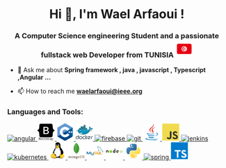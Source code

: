 <h1 align="center">Hi 👋, I'm Wael Arfaoui !</h1>
<h3 align="center">A Computer Science engineering Student and a passionate fullstack web Developer from TUNISIA <svg xmlns="http://www.w3.org/2000/svg" xmlns:xlink="http://www.w3.org/1999/xlink" width="40" zoomAndPan="magnify" viewBox="0 0 30 30.000001" height="40" preserveAspectRatio="xMidYMid meet" version="1.0"><defs><clipPath id="id1"><path d="M 2.363281 6.132812 L 27.765625 6.132812 L 27.765625 24.277344 L 2.363281 24.277344 Z M 2.363281 6.132812 " clip-rule="nonzero"/></clipPath></defs><g clip-path="url(#id1)"><path fill="rgb(90.589905%, 0%, 7.449341%)" d="M 24.9375 6.132812 L 5.191406 6.132812 C 3.632812 6.132812 2.371094 7.382812 2.371094 8.925781 L 2.371094 21.488281 C 2.371094 23.027344 3.632812 24.277344 5.191406 24.277344 L 24.9375 24.277344 C 26.496094 24.277344 27.757812 23.027344 27.757812 21.488281 L 27.757812 8.925781 C 27.757812 7.382812 26.496094 6.132812 24.9375 6.132812 Z M 24.9375 6.132812 " fill-opacity="1" fill-rule="nonzero"/></g><path fill="rgb(100%, 100%, 100%)" d="M 19.648438 15.207031 C 19.648438 15.503906 19.621094 15.800781 19.5625 16.089844 C 19.503906 16.382812 19.414062 16.667969 19.300781 16.941406 C 19.183594 17.21875 19.042969 17.480469 18.875 17.726562 C 18.710938 17.972656 18.519531 18.203125 18.308594 18.414062 C 18.09375 18.625 17.863281 18.8125 17.613281 18.976562 C 17.363281 19.144531 17.097656 19.285156 16.820312 19.398438 C 16.542969 19.511719 16.253906 19.597656 15.960938 19.65625 C 15.664062 19.714844 15.367188 19.742188 15.066406 19.742188 C 14.765625 19.742188 14.464844 19.714844 14.171875 19.65625 C 13.875 19.597656 13.589844 19.511719 13.3125 19.398438 C 13.03125 19.285156 12.769531 19.144531 12.519531 18.976562 C 12.269531 18.8125 12.035156 18.625 11.824219 18.414062 C 11.609375 18.203125 11.421875 17.972656 11.253906 17.726562 C 11.085938 17.480469 10.945312 17.21875 10.832031 16.941406 C 10.714844 16.667969 10.628906 16.382812 10.570312 16.089844 C 10.511719 15.800781 10.480469 15.503906 10.480469 15.207031 C 10.480469 14.910156 10.511719 14.613281 10.570312 14.320312 C 10.628906 14.027344 10.714844 13.746094 10.832031 13.46875 C 10.945312 13.195312 11.085938 12.933594 11.253906 12.6875 C 11.421875 12.4375 11.609375 12.210938 11.824219 12 C 12.035156 11.789062 12.269531 11.601562 12.519531 11.433594 C 12.769531 11.269531 13.03125 11.128906 13.3125 11.015625 C 13.589844 10.902344 13.875 10.816406 14.171875 10.757812 C 14.464844 10.699219 14.765625 10.671875 15.066406 10.671875 C 15.367188 10.671875 15.664062 10.699219 15.960938 10.757812 C 16.253906 10.816406 16.542969 10.902344 16.820312 11.015625 C 17.097656 11.128906 17.363281 11.269531 17.613281 11.433594 C 17.863281 11.601562 18.09375 11.789062 18.308594 12 C 18.519531 12.210938 18.710938 12.4375 18.875 12.6875 C 19.042969 12.933594 19.183594 13.195312 19.300781 13.46875 C 19.414062 13.746094 19.503906 14.027344 19.5625 14.320312 C 19.621094 14.613281 19.648438 14.910156 19.648438 15.207031 Z M 19.648438 15.207031 " fill-opacity="1" fill-rule="nonzero"/><path fill="rgb(90.589905%, 0%, 7.449341%)" d="M 13.230469 15.207031 C 13.230469 13.703125 14.464844 12.484375 15.980469 12.484375 C 16.699219 12.484375 17.355469 12.757812 17.84375 13.203125 C 17.21875 12.355469 16.207031 11.804688 15.066406 11.804688 C 13.167969 11.804688 11.628906 13.328125 11.628906 15.207031 C 11.628906 17.085938 13.167969 18.609375 15.066406 18.609375 C 16.207031 18.609375 17.21875 18.058594 17.84375 17.207031 C 17.355469 17.65625 16.699219 17.929688 15.980469 17.929688 C 14.464844 17.929688 13.230469 16.710938 13.230469 15.207031 Z M 13.230469 15.207031 " fill-opacity="1" fill-rule="nonzero"/><path fill="rgb(90.589905%, 0%, 7.449341%)" d="M 16.226562 14.464844 L 15.34375 13.265625 L 15.34375 14.746094 L 13.917969 15.207031 L 15.34375 15.664062 L 15.34375 17.148438 L 16.226562 15.949219 L 17.652344 16.40625 L 16.769531 15.207031 L 17.652344 14.007812 Z M 16.226562 14.464844 " fill-opacity="1" fill-rule="nonzero"/></svg></h3>

- 💬 Ask me about **Spring framework , java , javascript , Typescript ,Angular ...**

- 📫 How to reach me **waelarfaoui@ieee.org**

<p align="left">
</p>

<h3 align="left">Languages and Tools:</h3>
<p align="left"> <a href="https://angular.io" target="_blank" rel="noreferrer"> <img src="https://angular.io/assets/images/logos/angular/angular.svg" alt="angular" width="40" height="40"/> </a> <a href="https://getbootstrap.com" target="_blank" rel="noreferrer"> <img src="https://raw.githubusercontent.com/devicons/devicon/master/icons/bootstrap/bootstrap-plain-wordmark.svg" alt="bootstrap" width="40" height="40"/> </a> <a href="https://www.w3schools.com/cpp/" target="_blank" rel="noreferrer"> <img src="https://raw.githubusercontent.com/devicons/devicon/master/icons/cplusplus/cplusplus-original.svg" alt="cplusplus" width="40" height="40"/> </a> <a href="https://www.docker.com/" target="_blank" rel="noreferrer"> <img src="https://raw.githubusercontent.com/devicons/devicon/master/icons/docker/docker-original-wordmark.svg" alt="docker" width="40" height="40"/> </a> <a href="https://firebase.google.com/" target="_blank" rel="noreferrer"> <img src="https://www.vectorlogo.zone/logos/firebase/firebase-icon.svg" alt="firebase" width="40" height="40"/> </a> <a href="https://git-scm.com/" target="_blank" rel="noreferrer"> <img src="https://www.vectorlogo.zone/logos/git-scm/git-scm-icon.svg" alt="git" width="40" height="40"/> </a> <a href="https://www.java.com" target="_blank" rel="noreferrer"> <img src="https://raw.githubusercontent.com/devicons/devicon/master/icons/java/java-original.svg" alt="java" width="40" height="40"/> </a> <a href="https://developer.mozilla.org/en-US/docs/Web/JavaScript" target="_blank" rel="noreferrer"> <img src="https://raw.githubusercontent.com/devicons/devicon/master/icons/javascript/javascript-original.svg" alt="javascript" width="40" height="40"/> </a> <a href="https://www.jenkins.io" target="_blank" rel="noreferrer"> <img src="https://www.vectorlogo.zone/logos/jenkins/jenkins-icon.svg" alt="jenkins" width="40" height="40"/> </a> <a href="https://kubernetes.io" target="_blank" rel="noreferrer"> <img src="https://www.vectorlogo.zone/logos/kubernetes/kubernetes-icon.svg" alt="kubernetes" width="40" height="40"/> </a> <a href="https://www.linux.org/" target="_blank" rel="noreferrer"> <img src="https://raw.githubusercontent.com/devicons/devicon/master/icons/linux/linux-original.svg" alt="linux" width="40" height="40"/> </a> <a href="https://www.mongodb.com/" target="_blank" rel="noreferrer"> <img src="https://raw.githubusercontent.com/devicons/devicon/master/icons/mongodb/mongodb-original-wordmark.svg" alt="mongodb" width="40" height="40"/> </a> <a href="https://www.mysql.com/" target="_blank" rel="noreferrer"> <img src="https://raw.githubusercontent.com/devicons/devicon/master/icons/mysql/mysql-original-wordmark.svg" alt="mysql" width="40" height="40"/> </a> <a href="https://nodejs.org" target="_blank" rel="noreferrer"> <img src="https://raw.githubusercontent.com/devicons/devicon/master/icons/nodejs/nodejs-original-wordmark.svg" alt="nodejs" width="40" height="40"/> </a> <a href="https://www.python.org" target="_blank" rel="noreferrer"> <img src="https://raw.githubusercontent.com/devicons/devicon/master/icons/python/python-original.svg" alt="python" width="40" height="40"/> </a> <a href="https://spring.io/" target="_blank" rel="noreferrer"> <img src="https://www.vectorlogo.zone/logos/springio/springio-icon.svg" alt="spring" width="40" height="40"/> </a> <a href="https://www.typescriptlang.org/" target="_blank" rel="noreferrer"> <img src="https://raw.githubusercontent.com/devicons/devicon/master/icons/typescript/typescript-original.svg" alt="typescript" width="40" height="40"/> </a> </p>
